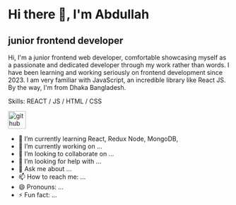 # Hi there 👋, I'm Abdullah
## junior frontend developer


Hi, I'm a junior frontend web developer, comfortable showcasing myself as a passionate and dedicated developer through my work rather than words. I have been learning and working seriously on frontend development since 2023. I am very familiar with JavaScript, an incredible library like React JS. By the way, I'm from Dhaka Bangladesh.

Skills:   REACT / JS / HTML / CSS


[<img src='https://cdn.jsdelivr.net/npm/simple-icons@3.0.1/icons/github.svg' alt='github' height='40'>](https://github.com/hasnaAbdullah)  

- 🌱 I’m currently learning React, Redux Node, MongoDB, 
- 🔭 I’m currently working on ...
- 👯 I’m looking to collaborate on ...
- 🤔 I’m looking for help with ...
- 💬 Ask me about ...
- 📫 How to reach me: ...
- 😄 Pronouns: ...
- ⚡ Fun fact: ...

